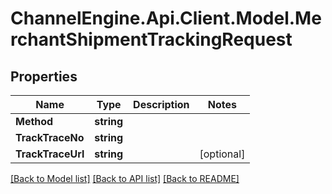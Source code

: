 # ChannelEngine.Api.Client.Model.MerchantShipmentTrackingRequest
## Properties

Name | Type | Description | Notes
------------ | ------------- | ------------- | -------------
**Method** | **string** |  | 
**TrackTraceNo** | **string** |  | 
**TrackTraceUrl** | **string** |  | [optional] 

[[Back to Model list]](../README.md#documentation-for-models) [[Back to API list]](../README.md#documentation-for-api-endpoints) [[Back to README]](../README.md)

